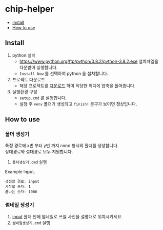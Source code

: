 # chip-helper

- [Install](#Install)
- [How to use](#how-to-use)



## Install

1. python 설치  
    - https://www.python.org/ftp/python/3.8.2/python-3.8.2.exe 설치파일을 다운받아 실행합니다.  
    - `Install Now` 를 선택하여 python 을 설치합니다.
2. 프로젝트 다운로드
    - 해당 프로젝트를 [다운로드](https://github.com/2minchul/chip-helper/archive/master.zip) 하여 적당한 위치에 압축을 풀어줍니다.
3. 실행환경 구성
    - `setup.cmd` 를 실행합니다.
    - 실행 후 `venv` 폴더가 생성되고 `finish!` 문구가 보이면 정상입니다.

## How to use

### 폴더 생성기
특정 경로에 x번 부터 y번 까지 nnnn 형식의 폴더를 생성합니다.  
상대경로와 절대경로 모두 지원합니다.

1. `폴더생성기.cmd` 실행

Example Input.
```text
생성할 경로: input
시작할 숫자: 1
끝나는 숫자: 1000
```

### 썸네일 생성기
1. [input](https://github.com/2minchul/chip-helper/tree/master/input) 폴더 안에 썸네일로 쓰일 사진을 설명대로 위치시키세요.
2. `썸네일생성기.cmd` 실행